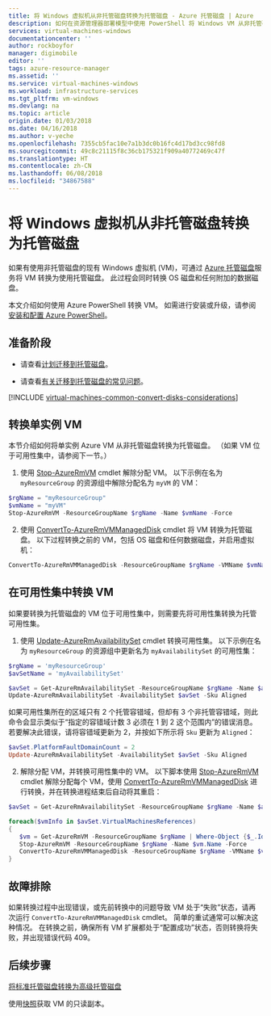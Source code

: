 ```yaml
---
title: 将 Windows 虚拟机从非托管磁盘转换为托管磁盘 - Azure 托管磁盘 | Azure
description: 如何在资源管理器部署模型中使用 PowerShell 将 Windows VM 从非托管磁盘转换为托管磁盘
services: virtual-machines-windows
documentationcenter: ''
author: rockboyfor
manager: digimobile
editor: ''
tags: azure-resource-manager
ms.assetid: ''
ms.service: virtual-machines-windows
ms.workload: infrastructure-services
ms.tgt_pltfrm: vm-windows
ms.devlang: na
ms.topic: article
origin.date: 01/03/2018
ms.date: 04/16/2018
ms.author: v-yeche
ms.openlocfilehash: 7355cb5fac10e7a1b3dc0b16fc4d17bd3cc98fd8
ms.sourcegitcommit: 49c8c21115f8c36cb175321f909a40772469c47f
ms.translationtype: HT
ms.contentlocale: zh-CN
ms.lasthandoff: 06/08/2018
ms.locfileid: "34867588"
---
```

# <a name="convert-a-windows-virtual-machine-from-unmanaged-disks-to-managed-disks"></a>将 Windows 虚拟机从非托管磁盘转换为托管磁盘

如果有使用非托管磁盘的现有 Windows 虚拟机 (VM)，可通过 [Azure 托管磁盘](managed-disks-overview.md)服务将 VM 转换为使用托管磁盘。 此过程会同时转换 OS 磁盘和任何附加的数据磁盘。

本文介绍如何使用 Azure PowerShell 转换 VM。 如需进行安装或升级，请参阅[安装和配置 Azure PowerShell](https://docs.microsoft.com/powershell/azure/install-azurerm-ps)。

## <a name="before-you-begin"></a>准备阶段

* 请查看[计划迁移到托管磁盘](on-prem-to-azure.md#plan-for-the-migration-to-managed-disks)。

* 请查看[有关迁移到托管磁盘的常见问题](faq-for-disks.md#migrate-to-managed-disks)。

[!INCLUDE [virtual-machines-common-convert-disks-considerations](../../../includes/virtual-machines-common-convert-disks-considerations.md)]

## <a name="convert-single-instance-vms"></a>转换单实例 VM
本节介绍如何将单实例 Azure VM 从非托管磁盘转换为托管磁盘。 （如果 VM 位于可用性集中，请参阅下一节。） 

1. 使用 [Stop-AzureRmVM](https://docs.microsoft.com/powershell/module/azurerm.compute/stop-azurermvm) cmdlet 解除分配 VM。 以下示例在名为 `myResourceGroup` 的资源组中解除分配名为 `myVM` 的 VM： 

  ```powershell
  $rgName = "myResourceGroup"
  $vmName = "myVM"
  Stop-AzureRmVM -ResourceGroupName $rgName -Name $vmName -Force
  ```

2. 使用 [ConvertTo-AzureRmVMManagedDisk](https://docs.microsoft.com/powershell/module/azurerm.compute/convertto-azurermvmmanageddisk) cmdlet 将 VM 转换为托管磁盘。 以下过程转换之前的 VM，包括 OS 磁盘和任何数据磁盘，并启用虚拟机：

  ```powershell
  ConvertTo-AzureRmVMManagedDisk -ResourceGroupName $rgName -VMName $vmName
  ```

## <a name="convert-vms-in-an-availability-set"></a>在可用性集中转换 VM

如果要转换为托管磁盘的 VM 位于可用性集中，则需要先将可用性集转换为托管可用性集。

1. 使用 [Update-AzureRmAvailabilitySet](https://docs.microsoft.com/powershell/module/azurerm.compute/update-azurermavailabilityset) cmdlet 转换可用性集。 以下示例在名为 `myResourceGroup` 的资源组中更新名为 `myAvailabilitySet` 的可用性集：

  ```powershell
  $rgName = 'myResourceGroup'
  $avSetName = 'myAvailabilitySet'

  $avSet = Get-AzureRmAvailabilitySet -ResourceGroupName $rgName -Name $avSetName
  Update-AzureRmAvailabilitySet -AvailabilitySet $avSet -Sku Aligned 
  ```

  如果可用性集所在的区域只有 2 个托管容错域，但却有 3 个非托管容错域，则此命令会显示类似于“指定的容错域计数 3 必须在 1 到 2 这个范围内”的错误消息。 若要解决此错误，请将容错域更新为 2，并按如下所示将 `Sku` 更新为 `Aligned`：

  ```powershell
  $avSet.PlatformFaultDomainCount = 2
  Update-AzureRmAvailabilitySet -AvailabilitySet $avSet -Sku Aligned
  ```

2. 解除分配 VM，并转换可用性集中的 VM。 以下脚本使用 [Stop-AzureRmVM](https://docs.microsoft.com/powershell/module/azurerm.compute/stop-azurermvm) cmdlet 解除分配每个 VM，使用 [ConvertTo-AzureRmVMManagedDisk](https://docs.microsoft.com/powershell/module/azurerm.compute/convertto-azurermvmmanageddisk) 进行转换，并在转换进程结束后自动将其重启：

  ```powershell
  $avSet = Get-AzureRmAvailabilitySet -ResourceGroupName $rgName -Name $avSetName

  foreach($vmInfo in $avSet.VirtualMachinesReferences)
  {
     $vm = Get-AzureRmVM -ResourceGroupName $rgName | Where-Object {$_.Id -eq $vmInfo.id}
     Stop-AzureRmVM -ResourceGroupName $rgName -Name $vm.Name -Force
     ConvertTo-AzureRmVMManagedDisk -ResourceGroupName $rgName -VMName $vm.Name
  }
  ```

## <a name="troubleshooting"></a>故障排除

如果转换过程中出现错误，或先前转换中的问题导致 VM 处于“失败”状态，请再次运行 `ConvertTo-AzureRmVMManagedDisk` cmdlet。 简单的重试通常可以解决这种情况。
在转换之前，确保所有 VM 扩展都处于“配置成功”状态，否则转换将失败，并出现错误代码 409。

## <a name="next-steps"></a>后续步骤

[将标准托管磁盘转换为高级托管磁盘](convert-disk-storage.md)

使用[快照](snapshot-copy-managed-disk.md)获取 VM 的只读副本。

<!--Update_Description: update meta properties, wording update -->